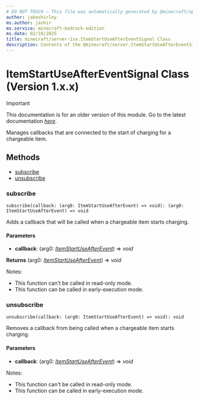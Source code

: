 ```yaml
---
# DO NOT TOUCH — This file was automatically generated by @minecraft/api-docs-generator, to report problems file an issue at https://github.com/Mojang/minecraft-scripting-libraries
author: jakeshirley
ms.author: jashir
ms.service: minecraft-bedrock-edition
ms.date: 02/10/2025
title: minecraft/server-1xx.ItemStartUseAfterEventSignal Class
description: Contents of the @minecraft/server.ItemStartUseAfterEventSignal class (Version 1.x.x).
---
```

# ItemStartUseAfterEventSignal Class (Version 1.x.x)

> [!IMPORTANT]
> This documentation is for an older version of this module. Go to the latest documentation [*here*](../../../scriptapi/minecraft/server/ItemStartUseAfterEventSignal.md).

Manages callbacks that are connected to the start of charging for a chargeable item.

## Methods
- [subscribe](#subscribe)
- [unsubscribe](#unsubscribe)

### **subscribe**
`
subscribe(callback: (arg0: ItemStartUseAfterEvent) => void): (arg0: ItemStartUseAfterEvent) => void
`

Adds a callback that will be called when a chargeable item starts charging.

#### **Parameters**
- **callback**: (arg0: [*ItemStartUseAfterEvent*](ItemStartUseAfterEvent.md)) => *void*

**Returns** (arg0: [*ItemStartUseAfterEvent*](ItemStartUseAfterEvent.md)) => *void*
  
Notes:
- This function can't be called in read-only mode.
- This function can be called in early-execution mode.

### **unsubscribe**
`
unsubscribe(callback: (arg0: ItemStartUseAfterEvent) => void): void
`

Removes a callback from being called when a chargeable item starts charging.

#### **Parameters**
- **callback**: (arg0: [*ItemStartUseAfterEvent*](ItemStartUseAfterEvent.md)) => *void*
  
Notes:
- This function can't be called in read-only mode.
- This function can be called in early-execution mode.
